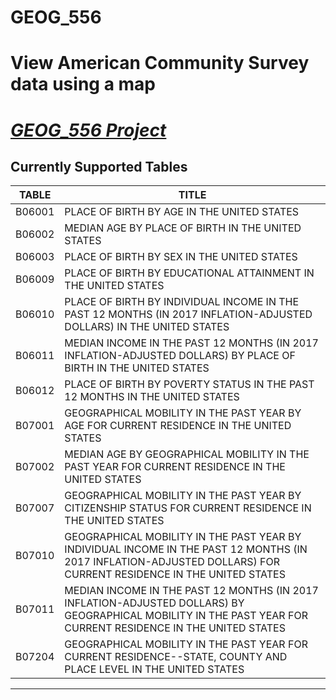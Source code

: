 # GEOG_556
View American Community Survey data using a map
===============================================

<a href="https://dbmellen.github.io/GEOG_556/Donald_Mellen_Project.html" target="_blank">***GEOG_556 Project***</a>
================
Currently Supported Tables
--------------------------
|TABLE|TITLE|
|-----|-----|
|B06001|PLACE OF BIRTH BY AGE IN THE UNITED STATES|
|B06002|MEDIAN AGE BY PLACE OF BIRTH IN THE UNITED STATES|
|B06003|PLACE OF BIRTH BY SEX IN THE UNITED STATES|
|B06009|PLACE OF BIRTH BY EDUCATIONAL ATTAINMENT IN THE UNITED STATES|
|B06010|PLACE OF BIRTH BY INDIVIDUAL INCOME IN THE PAST 12 MONTHS (IN 2017 INFLATION-ADJUSTED DOLLARS) IN THE UNITED STATES|
|B06011|MEDIAN INCOME IN THE PAST 12 MONTHS (IN 2017 INFLATION-ADJUSTED DOLLARS) BY PLACE OF BIRTH IN THE UNITED STATES|
|B06012|PLACE OF BIRTH BY POVERTY STATUS IN THE PAST 12 MONTHS IN THE UNITED STATES|
|B07001|GEOGRAPHICAL MOBILITY IN THE PAST YEAR BY AGE FOR CURRENT RESIDENCE IN THE UNITED STATES|
|B07002|MEDIAN AGE BY GEOGRAPHICAL MOBILITY IN THE PAST YEAR FOR CURRENT RESIDENCE IN THE UNITED STATES|
|B07007|GEOGRAPHICAL MOBILITY IN THE PAST YEAR BY CITIZENSHIP STATUS FOR CURRENT RESIDENCE IN THE UNITED STATES|
|B07010|GEOGRAPHICAL MOBILITY IN THE PAST YEAR BY INDIVIDUAL INCOME IN THE PAST 12 MONTHS (IN 2017 INFLATION-ADJUSTED DOLLARS) FOR CURRENT RESIDENCE IN THE UNITED STATES|
|B07011|MEDIAN INCOME IN THE PAST 12 MONTHS (IN 2017 INFLATION-ADJUSTED DOLLARS) BY GEOGRAPHICAL MOBILITY IN THE PAST YEAR FOR CURRENT RESIDENCE IN THE UNITED STATES|
|B07204|GEOGRAPHICAL MOBILITY IN THE PAST YEAR FOR CURRENT RESIDENCE--STATE, COUNTY AND PLACE LEVEL IN THE UNITED STATES|
-------
